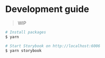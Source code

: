 # Development guide

> WIP

```sh
# Install packages
$ yarn

# Start Storybook on http://localhost:6006
$ yarn storybook
```
